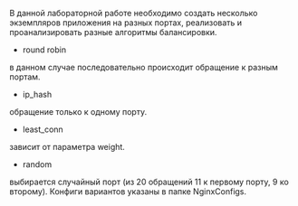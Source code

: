 В данной лабораторной работе необходимо создать несколько экземпляров приложения на разных портах, реализовать и проанализировать разные алгоритмы балансировки.
- round robin

в данном случае последовательно происходит обращение к разным портам.
- ip_hash

обращение только к одному порту.
- least_conn

зависит от параметра weight.
- random

выбирается случайный порт (из 20 обращений 11 к первому порту, 9 ко второму).
Конфиги вариантов указаны в папке NginxConfigs.
